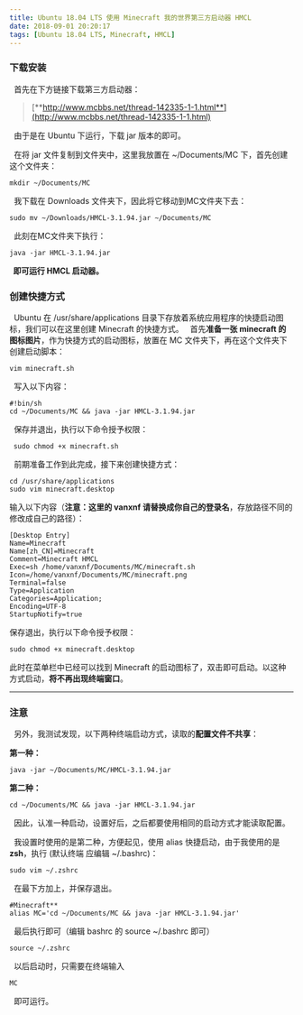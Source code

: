 ```yaml
---
title: Ubuntu 18.04 LTS 使用 Minecraft 我的世界第三方启动器 HMCL
date: 2018-09-01 20:20:17
tags: [Ubuntu 18.04 LTS, Minecraft, HMCL]
---
```

### 下载安装
&nbsp;&nbsp;首先在下方链接下载第三方启动器：

> [**http://www.mcbbs.net/thread-142335-1-1.html**](http://www.mcbbs.net/thread-142335-1-1.html)

&nbsp;&nbsp;由于是在 Ubuntu 下运行，下载 jar 版本的即可。

&nbsp;&nbsp;在将 jar 文件复制到文件夹中，这里我放置在 ~/Documents/MC 下，首先创建这个文件夹：
```
mkdir ~/Documents/MC
```
&nbsp;&nbsp;我下载在 Downloads 文件夹下，因此将它移动到MC文件夹下去：
```
sudo mv ~/Downloads/HMCL-3.1.94.jar ~/Documents/MC
```
&nbsp;&nbsp;此刻在MC文件夹下执行：
```
java -jar HMCL-3.1.94.jar 
```
**&nbsp;&nbsp;即可运行 HMCL 启动器。**

### 创建快捷方式
&nbsp;&nbsp;Ubuntu 在 /usr/share/applications 目录下存放着系统应用程序的快捷启动图标，我们可以在这里创建 Minecraft 的快捷方式。
&nbsp;&nbsp;首先**准备一张 minecraft 的图标图片**，作为快捷方式的启动图标，放置在 MC 文件夹下，再在这个文件夹下创建启动脚本：
```
vim minecraft.sh
```
&nbsp;&nbsp;写入以下内容：
```
#!bin/sh
cd ~/Documents/MC && java -jar HMCL-3.1.94.jar
```
&nbsp;&nbsp;保存并退出，执行以下命令授予权限：
```
 sudo chmod +x minecraft.sh
```
&nbsp;&nbsp;前期准备工作到此完成，接下来创建快捷方式：
```
cd /usr/share/applications
sudo vim minecraft.desktop
```
输入以下内容（**注意：这里的 vanxnf 请替换成你自己的登录名**，存放路径不同的修改成自己的路径）：
```
[Desktop Entry]
Name=Minecraft
Name[zh_CN]=Minecraft
Comment=Minecraft HMCL
Exec=sh /home/vanxnf/Documents/MC/minecraft.sh
Icon=/home/vanxnf/Documents/MC/minecraft.png
Terminal=false
Type=Application
Categories=Application;
Encoding=UTF-8
StartupNotify=true
```
保存退出，执行以下命令授予权限：
```
sudo chmod +x minecraft.desktop
```
此时在菜单栏中已经可以找到 Minecraft 的启动图标了，双击即可启动。以这种方式启动，**将不再出现终端窗口**。

---

### 注意

&nbsp;&nbsp;另外，我测试发现，以下两种终端启动方式，读取的**配置文件不共享**：

**第一种：**
```
java -jar ~/Documents/MC/HMCL-3.1.94.jar
```
**第二种：**
```
cd ~/Documents/MC && java -jar HMCL-3.1.94.jar
```
&nbsp;&nbsp;因此，认准一种启动，设置好后，之后都要使用相同的启动方式才能读取配置。

&nbsp;&nbsp;我设置时使用的是第二种，方便起见，使用 alias 快捷启动，由于我使用的是**zsh**，执行 (默认终端 应编辑 ~/.bashrc)：
```
sudo vim ~/.zshrc
```
&nbsp;&nbsp;在最下方加上，并保存退出。
```
#Minecraft**
alias MC='cd ~/Documents/MC && java -jar HMCL-3.1.94.jar'
```
&nbsp;&nbsp;最后执行即可（编辑 bashrc 的 source ~/.bashrc 即可）
```
source ~/.zshrc
```
&nbsp;&nbsp;以后启动时，只需要在终端输入 
```
MC
```
&nbsp;&nbsp;即可运行。
